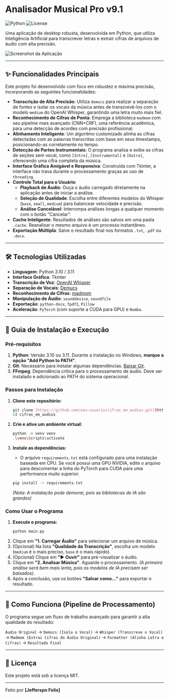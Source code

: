 # Analisador Musical Pro v9.1

![Python](https://img.shields.io/badge/Python-3.10%2B-blue.svg) ![License](https://img.shields.io/badge/License-MIT-green.svg)

Uma aplicação de desktop robusta, desenvolvida em Python, que utiliza Inteligência Artificial para transcrever letras e extrair cifras de arquivos de áudio com alta precisão.

![Screenshot da Aplicação](https://imgur.com/a/eha8Tvy)


---

## ✨ Funcionalidades Principais

Este projeto foi desenvolvido com foco em robustez e máxima precisão, incorporando as seguintes funcionalidades:

* **Transcrição de Alta Precisão**: Utiliza `demucs` para realizar a separação de fontes e isolar os vocais da música antes de transcrevê-los com o modelo `medium` do OpenAI Whisper, garantindo uma letra muito mais fiel.
* **Reconhecimento de Cifras de Ponta**: Emprega a biblioteca `madmom` com seu pipeline mais avançado (CNN+CRF), uma referência acadêmica, para uma detecção de acordes com precisão profissional.
* **Alinhamento Inteligente**: Um algoritmo customizado alinha as cifras detectadas com as palavras transcritas com base em seus timestamps, posicionando-as corretamente no tempo.
* **Detecção de Partes Instrumentais**: O programa analisa e exibe as cifras de seções sem vocal, como `[Intro]`, `[Instrumental]` e `[Outro]`, oferecendo uma cifra completa da música.
* **Interface Gráfica Amigável e Responsiva**: Construída com Tkinter, a interface não trava durante o processamento graças ao uso de `threading`.
* **Controle Total para o Usuário**:
    * **Playback de Áudio**: Ouça o áudio carregado diretamente na aplicação antes de iniciar a análise.
    * **Seleção de Qualidade**: Escolha entre diferentes modelos do Whisper (`base`, `small`, `medium`) para balancear velocidade e precisão.
    * **Análise Cancelável**: Interrompa análises longas a qualquer momento com o botão "Cancelar".
* **Cache Inteligente**: Resultados de análises são salvos em uma pasta `.cache`. Reanalisar o mesmo arquivo é um processo instantâneo.
* **Exportação Múltipla**: Salve o resultado final nos formatos `.txt`, `.pdf` ou `.docx`.

---

## 🛠️ Tecnologias Utilizadas

* **Linguagem**: Python 3.10 / 3.11
* **Interface Gráfica**: Tkinter
* **Transcrição de Voz**: [OpenAI Whisper](https://github.com/openai/whisper)
* **Separação de Vocais**: [Demucs](https://github.com/facebookresearch/demucs)
* **Reconhecimento de Cifras**: [madmom](https://github.com/cpjku/madmom)
* **Manipulação de Áudio**: `sounddevice`, `soundfile`
* **Exportação**: `python-docx`, `fpdf2`, `Pillow`
* **Aceleração**: `PyTorch` (com suporte a CUDA para GPU) e `Numba`.

---

## 🚀 Guia de Instalação e Execução

### Pré-requisitos
1.  **Python**: Versão 3.10 ou 3.11. Durante a instalação no Windows, **marque a opção "Add Python to PATH"**.
2.  **Git**: Necessário para instalar algumas dependências. [Baixar Git](https://git-scm.com/downloads).
3.  **FFmpeg**: Dependência crítica para o processamento de áudio. Deve ser instalado e adicionado ao PATH do sistema operacional.

### Passos para Instalação
1.  **Clone este repositório:**
    ```bash
    git clone [https://github.com/seu-usuario/cifras_em_audios.git](https://github.com/seu-usuario/cifras_em_audios.git)
    cd cifras_em_audios
    ```

2.  **Crie e ative um ambiente virtual:**
    ```bash
    python -m venv venv
    .\venv\Scripts\activate
    ```

3.  **Instale as dependências:**
    * O arquivo `requirements.txt` está configurado para uma instalação baseada em CPU. Se você possui uma GPU NVIDIA, edite o arquivo para descomentar a linha do PyTorch para CUDA para uma performance muito superior.
    ```bash
    pip install -r requirements.txt
    ```
    *(Nota: A instalação pode demorar, pois as bibliotecas de IA são grandes)*

### Como Usar o Programa
1.  **Execute o programa:**
    ```bash
    python main.py
    ```
2.  Clique em **"1. Carregar Áudio"** para selecionar um arquivo de música.
3.  (Opcional) Na lista **"Qualidade da Transcrição"**, escolha um modelo (`medium` é o mais preciso, `base` é o mais rápido).
4.  (Opcional) Clique em **"▶️ Ouvir"** para pré-visualizar o áudio.
5.  Clique em **"2. Analisar Música"**. Aguarde o processamento.
    *(A primeira análise será bem mais lenta, pois os modelos de IA precisam ser baixados).*
6.  Após a conclusão, use os botões **"Salvar como..."** para exportar o resultado.

---

## 🔧 Como Funciona (Pipeline de Processamento)

O programa segue um fluxo de trabalho avançado para garantir a alta qualidade do resultado:

`Áudio Original` → `Demucs (Isola o Vocal)` → `Whisper (Transcreve o Vocal)` → `Madmom (Extrai Cifras do Áudio Original)` → `Formatter (Alinha Letra e Cifras)` → `Resultado Final`

---

## 📝 Licença

Este projeto está sob a licença MIT.

---

Feito por **[Jefferspn Felix]**
